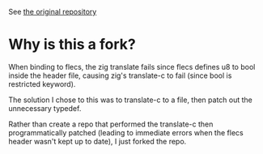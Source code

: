 See [the original repository](https://github.com/SanderMertens/flecs)

# Why is this a fork?

When binding to flecs, the zig translate fails since flecs defines u8 to bool inside the header file, causing zig's translate-c to fail (since bool is restricted keyword).

The solution I chose to this was to translate-c to a file, then patch out the unnecessary typedef.

Rather than create a repo that performed the translate-c then programmatically patched (leading to immediate errors when the flecs header wasn't kept up to date), I just forked the repo.
